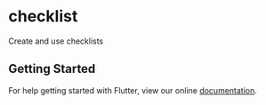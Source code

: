 # checklist

Create and use checklists

## Getting Started

For help getting started with Flutter, view our online
[documentation](http://flutter.io/).

